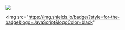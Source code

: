 
<img src="https://capsule-render.vercel.app/api?type=waving&color=auto&height=300&section=header&text=Welcome&desc=My%20Github%20Page!%20&descAlignY=66&descAlign=62&render&fontSize=90" />


<img src="https://img.shields.io/badge/?style=for-the-badge&logo=JavaScript&logoColor=black"
